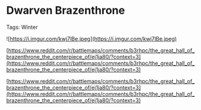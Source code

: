 # Dwarven Brazenthrone

Tags: Winter

![https://i.imgur.com/kwj7lBe.jpeg](https://i.imgur.com/kwj7lBe.jpeg)

[https://www.reddit.com/r/battlemaps/comments/b3rhpc/the_great_hall_of_brazenthrone_the_centerpiece_of/ej1ja80/?context=3](https://www.reddit.com/r/battlemaps/comments/b3rhpc/the_great_hall_of_brazenthrone_the_centerpiece_of/ej1ja80/?context=3)

[https://www.reddit.com/r/battlemaps/comments/b3rhpc/the_great_hall_of_brazenthrone_the_centerpiece_of/ej1ja80/?context=3](https://www.reddit.com/r/battlemaps/comments/b3rhpc/the_great_hall_of_brazenthrone_the_centerpiece_of/ej1ja80/?context=3)